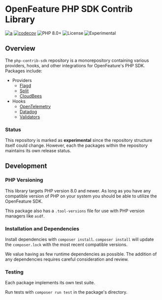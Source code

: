# OpenFeature PHP SDK Contrib Library

[![a](https://img.shields.io/badge/slack-%40cncf%2Fopenfeature-brightgreen?style=flat&logo=slack)](https://cloud-native.slack.com/archives/C0344AANLA1)
[![codecov](https://codecov.io/gh/open-feature/php-sdk-contrib/branch/main/graph/badge.svg?token=3DC5XOEHMY)](https://codecov.io/gh/open-feature/php-sdk-contrib)
![PHP 8.0+](https://img.shields.io/badge/php->=8.0-blue.svg)
![License](https://img.shields.io/github/license/open-feature/php-sdk-contrib)
![Experimental](https://img.shields.io/badge/Status-Experimental-yellow)

## Overview

The `php-contrib-sdk` repository is a monorepository containing various providers, hooks, and other integrations for OpenFeature's PHP SDK. Packages include:

- Providers
  - [Flagd](./providers/Flagd/README.md)
  - [Split](./providers/Split/README.md)
  - [CloudBees](./providers/CloudBees/README.md)
- Hooks
  - [OpenTelemetry](./hooks/OpenTelemetry/README.md)
  - [Datadog](./hooks/DDTrace/README.md)
  - [Validators](./hooks/Validators/README.md)

### Status

This repository is marked as **experimental** since the repository structure itself could change. However, each the packages within the repository maintains its own release status.

## Development

### PHP Versioning

This library targets PHP version 8.0 and newer. As long as you have any compatible version of PHP on your system you should be able to utilize the OpenFeature SDK.

This package also has a `.tool-versions` file for use with PHP version managers like `asdf`.

### Installation and Dependencies

Install dependencies with `composer install`. `composer install` will update the `composer.lock` with the most recent compatible versions.

We value having as few runtime dependencies as possible. The addition of any dependencies requires careful consideration and review.

### Testing

Each package implements its own test suite.

Run tests with `composer run test` in the package's directory.
